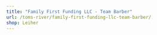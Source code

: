 ```yaml
---
title: "Family First Funding LLC - Team Barber"
url: /toms-river/family-first-funding-llc-team-barber/
shop: Leiher
---
```

